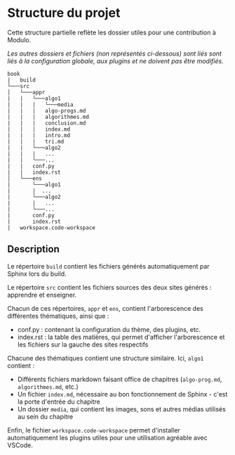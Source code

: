 # Structure du projet

Cette structure partielle reflète les dossier utiles pour une contribution à Modulo. 

_Les autres dossiers et fichiers (non représentés ci-dessous) sont liés sont liés à la configuration globale, aux plugins et ne doivent pas être modifiés._

```
book
|   build
└───src
│   └───appr
|   |   └───algo1
|   |   |   └───media
|   |   |   algo-progs.md
|   |   |   algorithmes.md
|   |   |   conclusion.md
|   |   |   index.md
|   |   |   intro.md
|   |   |   tri.md
|   |   └───algo2
|   |   |   ...
|   |   └───...
|   |   conf.py
|   |   index.rst
│   └───ens
|       └───algo1
|       |  ...
|       └───algo2
|       |   ...
|       └───...
|       conf.py
|       index.rst
|   workspace.code-workspace
```
## Description
Le répertoire `build` contient les fichiers générés automatiquement par Sphinx lors du build.

Le répertoire `src` contient les fichiers sources des deux sites générés : apprendre et enseigner.

Chacun de ces répertoires, `appr` et `ens`, contient l'arborescence des différentes thématiques, ainsi que : 
- conf.py : contenant la configuration du thème, des plugins, etc.
- index.rst : la table des matières, qui permet d'afficher l'arborescence et les fichiers sur la gauche des sites respectifs

Chacune des thématiques contient une structure similaire. Ici, `algo1` contient :
- Différents fichiers markdown faisant office de chapitres (`algo-prog.md`, `algorithmes.md`, etc.)
- Un fichier `index.md`, nécessaire au bon fonctionnement de Sphinx - c'est la porte d'entrée du chapitre
- Un dossier `media`, qui contient les images, sons et autres médias utilisés au sein du chapitre

Enfin, le fichier `workspace.code-workspace` permet d'installer automatiquement les plugins utiles pour une utilisation agréable avec VSCode.

